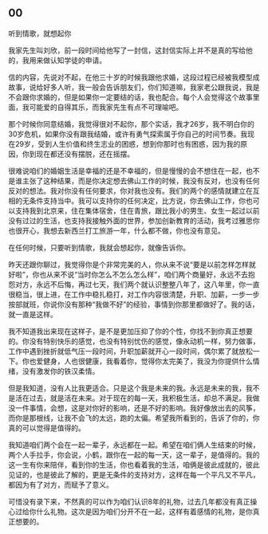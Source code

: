 
## 00
听到情歌，就想起你

我家先生叫刘欣，前一段时间给他写了一封信，这封信实际上并不是真的写给他的，我用来做认知学徒的申请。

信的内容，先说对不起，在他三十岁的时候我跟他求婚，这段过程已经被我模型成故事，说给好多人听，我一般会告诉朋友们，你们知道嘛，我家老公跟我说，我是不会跟你求婚的，但是如果你一定要结的话，我也配合。每个人会觉得这个故事里面，我可能爱的自得其乐，而我家先生有点不可理喻吧。

那个时候你同意结婚，我觉得很对不起你，那个实话，我才26岁，我不明白你的30岁危机，如果你没有跟我结婚，或许有勇气探索属于你自己的时间节奏。我现在29岁，受到人生价值和终生志业的困惑，想到你那时也有困惑，因为我的原因，你到现在都还没有摆脱，还在摇摆。

很难说咱们的婚姻生活是幸福的还是不幸福的，但是慢慢的会不想住在一起，也不是谁主张了这种结果，而是你决定想去佛山工作的时候，我没有反对，也没有任何反对的想法。我对你没有任何要求，你对我也没有。我们的两个的感情就建立在互相的无条件支持当中。我可以支持你的任何决定，比方说，你去佛山工作，你也可以支持我到北京来，住在集体宿舍，住在青旅，跟比我小的男生、女生一起过以前没有过过的生活，也支持我接触外面的世界，参加创新教育的活动，我考过雅思你也很开心，我想去新西兰打工旅游一年，什么都不做，你也没有意见。

在任何时候，只要听到情歌，我就会想起你，就像告诉你。

昨天还跟你聊过，我觉得你是个非常完美的人，你从来不说“要是以前怎样怎样就好啦”，你也从来不说“当时你怎么不怎么怎么样”，咱们两个商量好，永远不去抱怨对方，永远不后悔，再过七天，我们两个就认识整整八年了，这八年里，你一直很稳当，很上进，在工作中稳扎稳打，对工作内容很清楚，升职、加薪，一步一步按部就班，你说你没有那种“我做不好”的经验，事情到你那里都做好了。我的话，就一直是这样。

我不知道我出来现在这样子，是不是更加压抑了你的个性，你找不到你真正想要的。你没有特别快乐的感觉，也没有特别忧伤的感觉，像永动机一样，努力做事，工作中遇到挫折就低气压一段时间，升职加薪就开心一段时间，偶尔累了就放松一下。你也爱健身，人也很健康，我看着你，觉得你太完美了，我没为你提供什么情绪，没有激发你的铁汉柔情。

但是我知道，没有人比我更适合。只是这个我是未来的我。永远是未来的我，我不是活在过去，就是活在未来。对于现在的每一天，我积极生活，却总不满足。我做没一件事情，会想，这是对你好的影响，还是不好的影响。我好像放出去的风筝，而你是那根线，让我不会飞的太远，跑的太偏。希望我所看到的，告诉了你的，你真的可以觉得是值得的。

我知道咱们两个会在一起一辈子，永远都在一起。希望在咱们俩人生结束的时候，两个人手拉手，你会说，小鹤，跟你在一起的每一天，这一辈子，是值得的。我的这一生有你来陪伴，看到你的生活，你也看着我的生活，咱俩是彼此成就的，彼此见证的，也是彼此了解的，更是无条件的支持对方，这样在每一个平凡又不平凡，都因为有了对方，而赋予了意义。

可惜没有录下来，不然真的可以作为咱们认识8年的礼物，过去几年都没有真正操心过给你什么礼物。这次是因为咱们分开不在一起，这样有着感情的礼物，是你真正想要的。